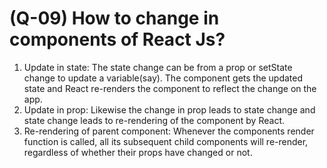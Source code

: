 # (Q-09) How to change in components of React Js?

 1. Update in state: The state change can be from a prop or setState change to update a variable(say). The component gets the updated state and React re-renders the component to reflect the change on the app.
 2. Update in prop: Likewise the change in prop leads to state change and state change leads to re-rendering of the component by React.
 3. Re-rendering of parent component: Whenever the components render function is called, all its subsequent child components will re-render, regardless of whether their props have changed or not.